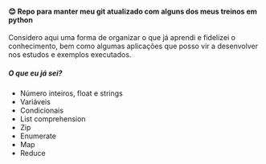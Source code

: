 #### 😊 Repo para manter meu git atualizado com alguns dos meus treinos em python
Considero aqui uma forma de organizar o que já aprendi e fidelizei o conhecimento, bem como algumas aplicações que posso vir a desenvolver nos estudos e exemplos executados.

##### O que eu já sei? 
- Número inteiros, float e strings
- Variáveis
- Condicionais
- List comprehension
- Zip
- Enumerate
- Map
- Reduce

